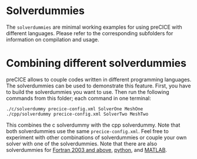 # Solverdummies

The `solverdummies` are minimal working examples for using preCICE with different languages. Please refer to the corresponding subfolders for information on compilation and usage.

# Combining different solverdummies

preCICE allows to couple codes written in different programming languages. The solverdummies can be used to demonstrate this feature. First, you have to build the solverdummies you want to use. Then run the following commands from this folder; each command in one terminal:

```
./c/solverdummy precice-config.xml SolverOne MeshOne
./cpp/solverdummy precice-config.xml SolverTwo MeshTwo
```

This combines the c solverdummy with the cpp solverdummy. Note that both solverdummies use the same `precice-config.xml`. Feel free to experiment with other combinations of solverdummies or couple your own solver with one of the solverdummies. Note that there are also solverdummies for [Fortran 2003 and above](https://github.com/precice/fortran-module/tree/master/examples/solverdummy), [python](https://github.com/precice/python-bindings/tree/develop/solverdummy), and [MATLAB](https://github.com/precice/matlab-bindings/tree/develop/solverdummy).
